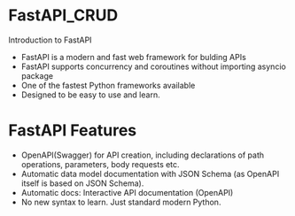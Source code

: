 # FastAPI_CRUD

Introduction to FastAPI

- FastAPI is a modern and fast web framework for bulding APIs
- FastAPI supports concurrency and coroutines without importing asyncio package
- One of the fastest Python frameworks available
- Designed to be easy to use and learn.

# FastAPI Features

- OpenAPI(Swagger) for API creation, including declarations of path operations, parameters, body requests etc.
- Automatic data model documentation with JSON Schema (as OpenAPI itself is based on JSON Schema).
- Automatic docs: Interactive API documentation (OpenAPI)
- No new syntax to learn. Just standard modern Python.
